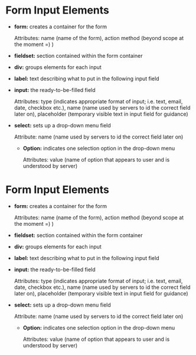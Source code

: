 # Form Input Elements

* **form:** creates a container for the form

    Attributes: name (name of the form), action method (beyond scope at the moment =) )

* **fieldset:** section contained within the form container

* **div:** groups elements for each input

* **label:** text describing what to put in the following input field

* **input:** the ready-to-be-filled field

    Attributes: type (indicates appropriate format of input; i.e. text, email, date, checkbox etc.), name (name used by servers to id the correct field later on), placeholder (temporary visible text in input field for guidance)

* **select:** sets up a drop-down menu field

    Attribute: name (name used by servers to id the correct field later on)

    * **Option:** indicates one selection option in the drop-down menu

      Attributes: value (name of option that appears to user and is understood by server)

# Form Input Elements

* **form:** creates a container for the form

    Attributes: name (name of the form), action method (beyond scope at the moment =) )

* **fieldset:** section contained within the form container

* **div:** groups elements for each input

* **label:** text describing what to put in the following input field

* **input:** the ready-to-be-filled field

    Attributes: type (indicates appropriate format of input; i.e. text, email, date, checkbox etc.), name (name used by servers to id the correct field later on), placeholder (temporary visible text in input field for guidance)

* **select:** sets up a drop-down menu field

    Attribute: name (name used by servers to id the correct field later on)

    * **Option:** indicates one selection option in the drop-down menu

      Attributes: value (name of option that appears to user and is understood by server)